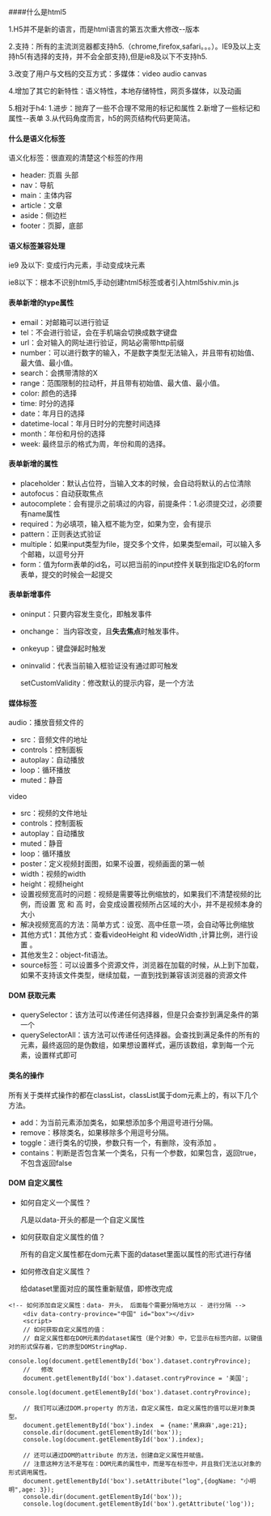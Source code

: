####什么是html5

1.H5并不是新的语言，而是html语言的第五次重大修改--版本

2.支持：所有的主流浏览器都支持h5.（chrome,firefox,safari。。。）。IE9及以上支持h5(有选择的支持，并不会全部支持),但是ie8及以下不支持h5.

3.改变了用户与文档的交互方式：多媒体：video  audio canvas

4.增加了其它的新特性：语义特性，本地存储特性，网页多媒体，以及动画

5.相对于h4:
	1.进步：抛弃了一些不合理不常用的标记和属性
	2.新增了一些标记和属性--表单
	3.从代码角度而言，h5的网页结构代码更简洁。
#### 什么是语义化标签

语义化标签：很直观的清楚这个标签的作用

+ header: 页眉 头部
+ nav：导航
+ main：主体内容
+ article：文章
+ aside：侧边栏
+ footer：页脚，底部

#### 语义标签兼容处理

ie9 及以下:   变成行内元素，手动变成块元素

ie8以下：根本不识别html5,手动创建html5标签或者引入html5shiv.min.js

#### 表单新增的type属性	 

+ email：对邮箱可以进行验证
+ tel：不会进行验证，会在手机端会切换成数字键盘
+ url：会对输入的网址进行验证，网站必需带http前缀
+ number：可以进行数字的输入，不是数字类型无法输入，并且带有初始值、最大值、最小值。
+ search：会携带清除的X
+ range：范围限制的拉动杆，并且带有初始值、最大值、最小值。
+ color: 颜色的选择
+ time: 时分的选择
+ date：年月日的选择
+ datetime-local：年月日时分的完整时间选择
+ month：年份和月份的选择
+ week: 最终显示的格式为周，年份和周的选择。

#### 表单新增的属性

+ placeholder：默认占位符，当输入文本的时候，会自动将默认的占位清除
+ autofocus：自动获取焦点
+ autocomplete：会有提示之前填过的内容，前提条件：1.必须提交过，必须要有name属性
+ required：为必填项，输入框不能为空，如果为空，会有提示
+ pattern：正则表达式验证
+ multiple：如果input类型为file，提交多个文件，如果类型email，可以输入多个邮箱，以逗号分开
+ form：值为form表单的id名，可以把当前的input控件关联到指定ID名的form表单，提交的时候会一起提交

#### 表单新增事件

+ oninput：只要内容发生变化，即触发事件

+ onchange： 当内容改变，且**失去焦点**时触发事件。

+ onkeyup：键盘弹起时触发

+ oninvalid：代表当前输入框验证没有通过即可触发

  setCustomValidity：修改默认的提示内容，是一个方法

#### 媒体标签

audio：播放音频文件的

+ src：音频文件的地址
+ controls：控制面板
+ autoplay：自动播放
+ loop：循环播放
+ muted：静音

video

+ src：视频的文件地址
+ controls：控制面板
+ autoplay：自动播放
+ muted：静音
+ loop：循环播放
+ poster：定义视频封面图，如果不设置，视频画面的第一帧
+ width：视频的width
+ height：视频height
+ 设置视频宽高时的问题：视频是需要等比例缩放的，如果我们不清楚视频的比例，而设置 宽 和 高 时，会变成设置视频所占区域的大小，并不是视频本身的大小
+ 解决视频宽高的方法：简单方式：设宽、高中任意一项，会自动等比例缩放 
+ 其他方式1：其他方式：查看videoHeight 和 videoWidth ,计算比例，进行设置 。
+ 其他发生2：object-fit语法。
+ source标签：可以设置多个资源文件，浏览器在加载的时候，从上到下加载，如果不支持该文件类型，继续加载，一直到找到兼容该浏览器的资源文件

#### DOM 获取元素

+ querySelector：该方法可以传递任何选择器，但是只会查抄到满足条件的第一个
+ querySelectorAll：该方法可以传递任何选择器。会查找到满足条件的所有的元素，最终返回的是伪数组，如果想设置样式，遍历该数组，拿到每一个元素，设置样式即可

#### 类名的操作

所有关于类样式操作的都在classList，classList属于dom元素上的，有以下几个方法。

+ add：为当前元素添加类名，如果想添加多个用逗号进行分隔。
+ remove：移除类名，如果移除多个用逗号分隔。
+ toggle：进行类名的切换，参数只有一个，有删除，没有添加 。
+ contains：判断是否包含某一个类名，只有一个参数，如果包含，返回true，不包含返回false

#### DOM 自定义属性

+ 如何自定义一个属性？

  凡是以data-开头的都是一个自定义属性

+ 如何获取自定义属性的值？

  所有的自定义属性都在dom元素下面的dataset里面以属性的形式进行存储

+ 如何修改自定义属性？

  给dataset里面对应的属性重新赋值，即修改完成


~~~
<!-- 如何添加自定义属性：data- 开头， 后面每个需要分隔地方以 - 进行分隔 -->
    <div data-contry-province="中国" id="box"></div>
    <script>
    // 如何获取自定义属性的值：
    // 自定义属性都在DOM元素的dataset属性（是个对象）中，它显示在标签内部，以键值对的形式保存着，它的原型DOMStringMap.
      console.log(document.getElementById('box').dataset.contryProvince);
    //   修改
    document.getElementById('box').dataset.contryProvince = '美国';
    console.log(document.getElementById('box').dataset.contryProvince);
    
    // 我们可以通过DOM.property 的方法，自定义属性，自定义属性的值可以是对象类型。
    document.getElementById('box').index  = {name:'黑麻麻',age:21};
    console.dir(document.getElementById('box'));
    console.log(document.getElementById('box').index);

    // 还可以通过DOM的attribute 的方法，创建自定义属性并赋值。
    // 注意这种方法不是写在：DOM元素的属性中，而是写在标签中，并且我们无法以对象的形式调用属性。
    document.getElementById('box').setAttribute("log",{dogName: "小明明",age: 3});
    console.dir(document.getElementById('box'));
    console.log(document.getElementById('box').getAttribute('log'));
~~~

